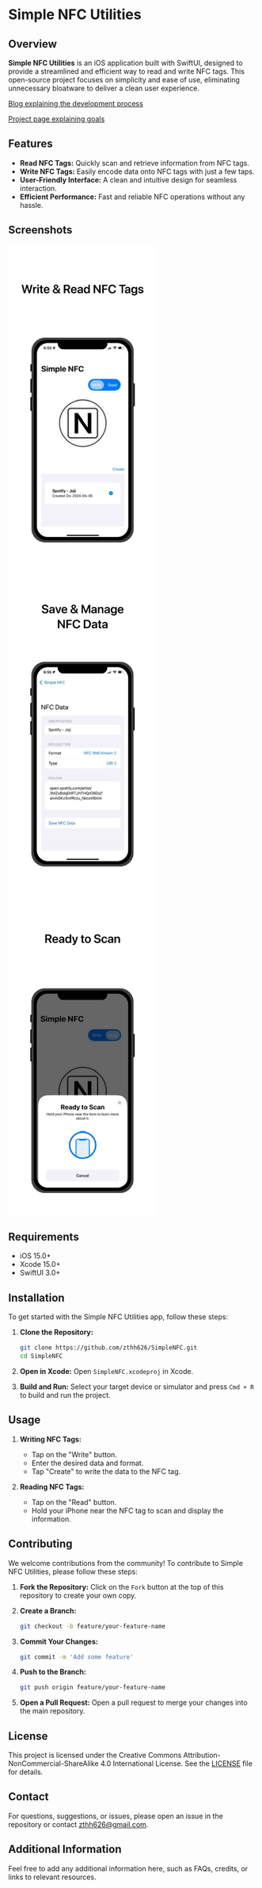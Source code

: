 # Simple NFC Utilities

## Overview

**Simple NFC Utilities** is an iOS application built with SwiftUI, designed to provide a streamlined and efficient way to read and write NFC tags. This open-source project focuses on simplicity and ease of use, eliminating unnecessary bloatware to deliver a clean user experience.

[Blog explaining the development process](https://zthh.dev/blogs/simplenfc-corenfc-coredata-guide)

[Project page explaining goals](https://zthh.dev/projects/simple-nfc-utilities)

## Features

- **Read NFC Tags:** Quickly scan and retrieve information from NFC tags.
- **Write NFC Tags:** Easily encode data onto NFC tags with just a few taps.
- **User-Friendly Interface:** A clean and intuitive design for seamless interaction.
- **Efficient Performance:** Fast and reliable NFC operations without any hassle.

## Screenshots

<div>
   <img src="Screenshots/write-read-nfcs.png" alt="Write & Read NFC Tags" width="300" height="650" />
   <img src="Screenshots/save-manage.png" alt="Save & Manage NFC Data" width="300" height="650" />
   <img src="Screenshots/ready-to-scan.png" alt="Ready to Scan" width="300" height="650" />
</div>

## Requirements

- iOS 15.0+
- Xcode 15.0+
- SwiftUI 3.0+

## Installation

To get started with the Simple NFC Utilities app, follow these steps:

1. **Clone the Repository:**

   ```sh
   git clone https://github.com/zthh626/SimpleNFC.git
   cd SimpleNFC
   ```

2. **Open in Xcode:**
   Open `SimpleNFC.xcodeproj` in Xcode.

3. **Build and Run:**
   Select your target device or simulator and press `Cmd + R` to build and run the project.

## Usage

1. **Writing NFC Tags:**

   - Tap on the "Write" button.
   - Enter the desired data and format.
   - Tap "Create" to write the data to the NFC tag.

2. **Reading NFC Tags:**
   - Tap on the "Read" button.
   - Hold your iPhone near the NFC tag to scan and display the information.

## Contributing

We welcome contributions from the community! To contribute to Simple NFC Utilities, please follow these steps:

1. **Fork the Repository:**
   Click on the `Fork` button at the top of this repository to create your own copy.

2. **Create a Branch:**

   ```sh
   git checkout -b feature/your-feature-name
   ```

3. **Commit Your Changes:**

   ```sh
   git commit -m 'Add some feature'
   ```

4. **Push to the Branch:**

   ```sh
   git push origin feature/your-feature-name
   ```

5. **Open a Pull Request:**
   Open a pull request to merge your changes into the main repository.

## License

This project is licensed under the Creative Commons Attribution-NonCommercial-ShareAlike 4.0 International License. See the [LICENSE](LICENSE) file for details.

## Contact

For questions, suggestions, or issues, please open an issue in the repository or contact [zthh626@gmail.com](mailto:zthh626@gmail.com).

## Additional Information

Feel free to add any additional information here, such as FAQs, credits, or links to relevant resources.
